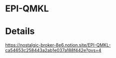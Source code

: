 # EPI-QMKL

# Details

https://nostalgic-broker-8e6.notion.site/EPI-QMKL-ca54653c258443a2ab1e037a188f442e?pvs=4
